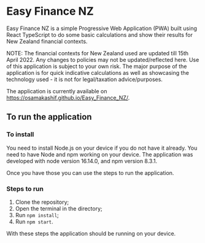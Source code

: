 # Easy Finance NZ

Easy Finance NZ is a simple Progressive Web Application (PWA) built using React TypeScript to do some basic calculations and show their results for New Zealand financial contexts.

NOTE: The financial contexts for New Zealand used are updated till 15th April 2022. Any changes to policies may not be updated/reflected here. Use of this application is subject to your own risk. The major purpose of the application is for quick indicative calculations as well as showcasing the technology used - it is not for legal/taxation advice/purposes.

The application is currently available on https://osamakashif.github.io/Easy_Finance_NZ/.

## To run the application

### To install

You need to install Node.js on your device if you do not have it already.
You need to have Node and npm working on your device.
The application was developed with node version 16.14.0, and npm version 8.3.1.

Once you have those you can use the steps to run the application.

### Steps to run

1. Clone the repository;
2. Open the terminal in the directory;
3. Run `npm install`;
4. Run `npm start`.

With these steps the application should be running on your device.